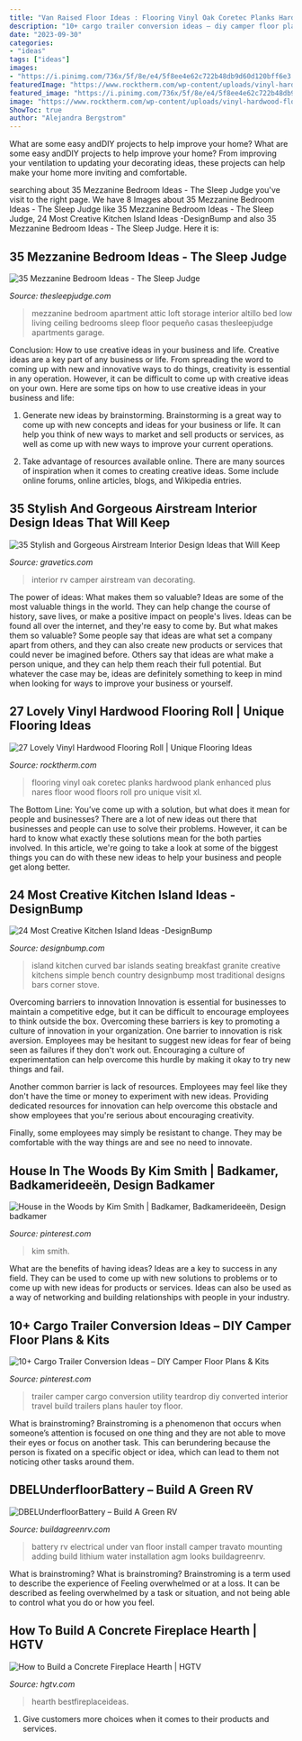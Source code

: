 ```yaml
---
title: "Van Raised Floor Ideas : Flooring Vinyl Oak Coretec Planks Hardwood Plank Enhanced Plus Nares Floor Wood Floors Roll Pro Unique Visit Xl"
description: "10+ cargo trailer conversion ideas – diy camper floor plans &amp; kits"
date: "2023-09-30"
categories:
- "ideas"
tags: ["ideas"]
images:
- "https://i.pinimg.com/736x/5f/8e/e4/5f8ee4e62c722b48db9d60d120bff6e3.jpg"
featuredImage: "https://www.rocktherm.com/wp-content/uploads/vinyl-hardwood-flooring-roll-of-nares-oak-coretec-plus-enhanced-planks-pinterest-flooring-in-nares-oak.jpg"
featured_image: "https://i.pinimg.com/736x/5f/8e/e4/5f8ee4e62c722b48db9d60d120bff6e3.jpg"
image: "https://www.rocktherm.com/wp-content/uploads/vinyl-hardwood-flooring-roll-of-nares-oak-coretec-plus-enhanced-planks-pinterest-flooring-in-nares-oak.jpg"
ShowToc: true
author: "Alejandra Bergstrom"
---
```



What are some easy andDIY projects to help improve your home?
What are some easy andDIY projects to help improve your home? From improving your ventilation to updating your decorating ideas, these projects can help make your home more inviting and comfortable.

	

		
searching about 35 Mezzanine Bedroom Ideas - The Sleep Judge you've visit to the right page. We have 8 Images about 35 Mezzanine Bedroom Ideas - The Sleep Judge like 35 Mezzanine Bedroom Ideas - The Sleep Judge, 24 Most Creative Kitchen Island Ideas -DesignBump and also 35 Mezzanine Bedroom Ideas - The Sleep Judge. Here it is:
		
    
## 35 Mezzanine Bedroom Ideas - The Sleep Judge

<img loading=lazy src="https://www.thesleepjudge.com/wp-content/uploads/2017/06/Attic-Apartment.jpg" onerror="this.onerror=null;this.src='https://tse4.mm.bing.net/th?id=OIP.y5AzIOmwyMInGaFp85DlWQAAAA&amp;pid=15.1';" alt="35 Mezzanine Bedroom Ideas - The Sleep Judge">

_Source: thesleepjudge.com_

>mezzanine bedroom apartment attic loft storage interior altillo bed low living ceiling bedrooms sleep floor pequeño casas thesleepjudge apartments garage. 

	

Conclusion: How to use creative ideas in your business and life.
Creative ideas are a key part of any business or life. From spreading the word to coming up with new and innovative ways to do things, creativity is essential in any operation. However, it can be difficult to come up with creative ideas on your own. Here are some tips on how to use creative ideas in your business and life: 
1) Generate new ideas by brainstorming. Brainstorming is a great way to come up with new concepts and ideas for your business or life. It can help you think of new ways to market and sell products or services, as well as come up with new ways to improve your current operations. 

2) Take advantage of resources available online. There are many sources of inspiration when it comes to creating creative ideas. Some include online forums, online articles, blogs, and Wikipedia entries.

    
## 35 Stylish And Gorgeous Airstream Interior Design Ideas That Will Keep

<img loading=lazy src="https://www.gravetics.com/wp-content/uploads/2017/08/RV-CAMPER-VAN-DECORATING-IDEAS.jpg" onerror="this.onerror=null;this.src='https://tse1.mm.bing.net/th?id=OIP.PUvG9x9nnoRl1u8xgRrL1AHaLH&amp;pid=15.1';" alt="35 Stylish and Gorgeous Airstream Interior Design Ideas that Will Keep">

_Source: gravetics.com_

>interior rv camper airstream van decorating. 

	

The power of ideas: What makes them so valuable?
Ideas are some of the most valuable things in the world. They can help change the course of history, save lives, or make a positive impact on people's lives. Ideas can be found all over the internet, and they're easy to come by. But what makes them so valuable? Some people say that ideas are what set a company apart from others, and they can also create new products or services that could never be imagined before. Others say that ideas are what make a person unique, and they can help them reach their full potential. But whatever the case may be, ideas are definitely something to keep in mind when looking for ways to improve your business or yourself.

    
## 27 Lovely Vinyl Hardwood Flooring Roll | Unique Flooring Ideas

<img loading=lazy src="https://www.rocktherm.com/wp-content/uploads/vinyl-hardwood-flooring-roll-of-nares-oak-coretec-plus-enhanced-planks-pinterest-flooring-in-nares-oak.jpg" onerror="this.onerror=null;this.src='https://tse1.mm.bing.net/th?id=OIP.7JUTpOG0AtI8XOZiQ9334AHaLJ&amp;pid=15.1';" alt="27 Lovely Vinyl Hardwood Flooring Roll | Unique Flooring Ideas">

_Source: rocktherm.com_

>flooring vinyl oak coretec planks hardwood plank enhanced plus nares floor wood floors roll pro unique visit xl. 

	

The Bottom Line: You’ve come up with a solution, but what does it mean for people and businesses?
There are a lot of new ideas out there that businesses and people can use to solve their problems. However, it can be hard to know what exactly these solutions mean for the both parties involved. In this article, we're going to take a look at some of the biggest things you can do with these new ideas to help your business and people get along better.

    
## 24 Most Creative Kitchen Island Ideas -DesignBump

<img loading=lazy src="https://designbump.com/wp-content/uploads/2015/07/Comfortable-Ornament-For-Natural-How-To-Build-A-Simple-Kitchen-Design-Island.jpg" onerror="this.onerror=null;this.src='https://tse3.mm.bing.net/th?id=OIP.nBpUavD7ncS43L3fjp8aNQHaE7&amp;pid=15.1';" alt="24 Most Creative Kitchen Island Ideas -DesignBump">

_Source: designbump.com_

>island kitchen curved bar islands seating breakfast granite creative kitchens simple bench country designbump most traditional designs bars corner stove. 

	

Overcoming barriers to innovation
Innovation is essential for businesses to maintain a competitive edge, but it can be difficult to encourage employees to think outside the box. Overcoming these barriers is key to promoting a culture of innovation in your organization.
One barrier to innovation is risk aversion. Employees may be hesitant to suggest new ideas for fear of being seen as failures if they don't work out. Encouraging a culture of experimentation can help overcome this hurdle by making it okay to try new things and fail.

Another common barrier is lack of resources. Employees may feel like they don't have the time or money to experiment with new ideas. Providing dedicated resources for innovation can help overcome this obstacle and show employees that you're serious about encouraging creativity.

Finally, some employees may simply be resistant to change. They may be comfortable with the way things are and see no need to innovate.

    
## House In The Woods By Kim Smith | Badkamer, Badkamerideeën, Design Badkamer

<img loading=lazy src="https://i.pinimg.com/736x/5f/8e/e4/5f8ee4e62c722b48db9d60d120bff6e3.jpg" onerror="this.onerror=null;this.src='https://tse1.mm.bing.net/th?id=OIP.sWmtMaUlhybIE1Payd3yugHaKq&amp;pid=15.1';" alt="House in the Woods by Kim Smith | Badkamer, Badkamerideeën, Design badkamer">

_Source: pinterest.com_

>kim smith. 

	

What are the benefits of having ideas?
Ideas are a key to success in any field. They can be used to come up with new solutions to problems or to come up with new ideas for products or services. Ideas can also be used as a way of networking and building relationships with people in your industry.

    
## 10+ Cargo Trailer Conversion Ideas – DIY Camper Floor Plans &amp; Kits

<img loading=lazy src="https://i.pinimg.com/736x/48/bb/4d/48bb4deafeb76ba3af911ac91bfc324e.jpg" onerror="this.onerror=null;this.src='https://tse2.mm.bing.net/th?id=OIP.7zsE4sdWxqSHwtKfhAnKzAHaLG&amp;pid=15.1';" alt="10+ Cargo Trailer Conversion Ideas – DIY Camper Floor Plans &amp; Kits">

_Source: pinterest.com_

>trailer camper cargo conversion utility teardrop diy converted interior travel build trailers plans hauler toy floor. 

	

What is brainstroming?
Brainstroming is a phenomenon that occurs when someone’s attention is focused on one thing and they are not able to move their eyes or focus on another task. This can berundering because the person is fixated on a specific object or idea, which can lead to them not noticing other tasks around them.

    
## DBELUnderfloorBattery – Build A Green RV

<img loading=lazy src="https://www.buildagreenrv.com/wp-content/uploads/2015/06/DBELUnderfloorBattery.jpg" onerror="this.onerror=null;this.src='https://tse3.mm.bing.net/th?id=OIP.empAX-fG2x0co5qZUJdvBwAAAA&amp;pid=15.1';" alt="DBELUnderfloorBattery – Build A Green RV">

_Source: buildagreenrv.com_

>battery rv electrical under van floor install camper travato mounting adding build lithium water installation agm looks buildagreenrv. 

	

What is brainstroming?
What is brainstroming? Brainstroming is a term used to describe the experience of Feeling overwhelmed or at a loss. It can be described as feeling overwhelmed by a task or situation, and not being able to control what you do or how you feel.

    
## How To Build A Concrete Fireplace Hearth | HGTV

<img loading=lazy src="https://hgtvhome.sndimg.com/content/dam/images/hgtv/fullset/2008/8/5/0/HCCAN306_Concrete-Hearth_After.jpg.rend.hgtvcom.616.462.suffix/1400944070571.jpeg" onerror="this.onerror=null;this.src='https://tse2.mm.bing.net/th?id=OIP.FI32fGU4kkfg_bHZu2VB6QHaFj&amp;pid=15.1';" alt="How to Build a Concrete Fireplace Hearth | HGTV">

_Source: hgtv.com_

>hearth bestfireplaceideas. 

	

1. Give customers more choices when it comes to their products and services.

